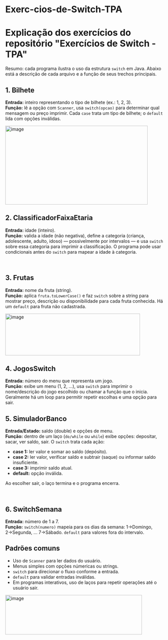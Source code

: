 # Exerc-cios-de-Switch-TPA
<!DOCTYPE html>
<html lang="pt-BR">
<head>
  <meta charset="utf-8">
</head>
<body>
  <h1>Explicação dos exercícios do repositório "Exercícios de Switch - TPA"</h1>

  <p>Resumo: cada programa ilustra o uso da estrutura <code>switch</code> em Java. Abaixo está a descrição de cada arquivo e a função de seus trechos principais.</p>

  <h2>1. Bilhete</h2>
  <p><strong>Entrada:</strong> inteiro representando o tipo de bilhete (ex.: 1, 2, 3).<br>
  <strong>Função:</strong> lê a opção com <code>Scanner</code>, usa <code>switch(opcao)</code> para determinar qual mensagem ou preço imprimir. Cada <code>case</code> trata um tipo de bilhete; o <code>default</code> lida com opções inválidas.</p>
<img width="447" height="247" alt="image" src="https://github.com/user-attachments/assets/7178e456-472c-46a4-b229-f54c31491f68" />
<br>
  <h2>2. ClassificadorFaixaEtaria</h2>
  <p><strong>Entrada:</strong> idade (inteiro).<br>
  <strong>Função:</strong> valida a idade (não negativa), define a categoria (criança, adolescente, adulto, idoso) — possivelmente por intervalos — e usa <code>switch</code> sobre essa categoria para imprimir a classificação. O programa pode usar condicionais antes do <code>switch</code> para mapear a idade à categoria.</p>

<br>
  <h2>3. Frutas</h2>
  <p><strong>Entrada:</strong> nome da fruta (string).<br>
  <strong>Função:</strong> aplica <code>fruta.toLowerCase()</code> e faz <code>switch</code> sobre a string para mostrar preço, descrição ou disponibilidade para cada fruta conhecida. Há um <code>default</code> para fruta não cadastrada.</p>
<img width="423" height="131" alt="image" src="https://github.com/user-attachments/assets/1b82d9bb-5a64-473f-b975-eca6ef73d4e9" />

<br>
  <h2>4. JogosSwitch</h2>
  <p><strong>Entrada:</strong> número do menu que representa um jogo.<br>
  <strong>Função:</strong> exibe um menu (1, 2, ...), usa <code>switch</code> para imprimir o nome/descrição do jogo escolhido ou chamar a função que o inicia. Geralmente há um loop para permitir repetir escolhas e uma opção para sair.</p>

  <h2>5. SimuladorBanco</h2>
  <p><strong>Entrada/Estado:</strong> saldo (double) e opções de menu.<br>
  <strong>Função:</strong> dentro de um laço (<code>do/while</code> ou <code>while</code>) exibe opções: depositar, sacar, ver saldo, sair. O <code>switch</code> trata cada ação:
    <ul>
      <li><strong>case 1:</strong> ler valor e somar ao saldo (depósito).</li>
      <li><strong>case 2:</strong> ler valor, verificar saldo e subtrair (saque) ou informar saldo insuficiente.</li>
      <li><strong>case 3:</strong> imprimir saldo atual.</li>
      <li><strong>default:</strong> opção inválida.</li>
    </ul>
  Ao escolher sair, o laço termina e o programa encerra.</p>

<br>
  <h2>6. SwitchSemana</h2>
  <p><strong>Entrada:</strong> número de 1 a 7.<br>
  <strong>Função:</strong> <code>switch(numero)</code> mapeia para os dias da semana: 1→Domingo, 2→Segunda, ... 7→Sábado. <code>default</code> para valores fora do intervalo.</p>

  <h2>Padrões comuns</h2>
  <ul>
    <li>Uso de <code>Scanner</code> para ler dados do usuário.</li>
    <li>Menus simples com opções númericas ou strings.</li>
    <li><code>switch</code> para direcionar o fluxo conforme a entrada.</li>
    <li><code>default</code> para validar entradas inválidas.</li>
    <li>Em programas interativos, uso de laços para repetir operações até o usuário sair.</li>
  </ul>
  <img width="429" height="124" alt="image" src="https://github.com/user-attachments/assets/f314c88d-4084-40ca-92b8-44b54e076d51" />
</body>
</html>
